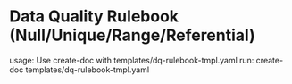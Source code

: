 # Data Quality Rulebook (Null/Unique/Range/Referential)

usage: Use create-doc with templates/dq-rulebook-tmpl.yaml
run: create-doc templates/dq-rulebook-tmpl.yaml

